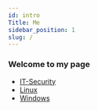 ```yaml
---
id: intro
Title: Me
sidebar_position: 1
slug: /
---
```


### Welcome to my page

- [IT-Security](https://rasmusj.dk/docs/IT-Security/IT-Security-FAQ)
- [Linux](https://rasmusj.dk/docs/Linux/Linux-FAQ)
- [Windows](https://rasmusj.dk/docs/Windows/Windows-FAQ)